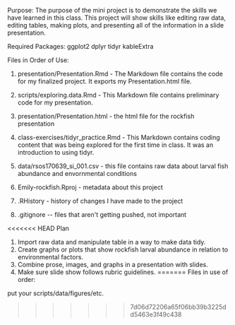 Purpose: The purpose of the mini project is to demonstrate the skills we have learned in this class. This project will show skills like editing raw data, editing tables, making plots, and presenting all of the information in a slide presentation. 


Required Packages:
ggplot2 
dplyr
tidyr 
kableExtra


Files in Order of Use: 

1. presentation/Presentation.Rmd - The Markdown file contains the code for my finalized project. It exports my Presentation.html file. 

2. scripts/exploring.data.Rmd - This Markdown file contains preliminary code for my presentation. 

3. presentation/Presentation.html - the html file for the rockfish presentation 

4. class-exercises/tidyr_practice.Rmd - This Markdown contains coding content that was being explored for the first time in class. It was an introduction to using tidyr. 

5. data/rsos170639_si_001.csv - this file contains raw data about larval fish abundance and envornmental conditions 

6. Emily-rockfish.Rproj - metadata about this project

7. .RHistory - history of changes I have made to the project 

8. .gitignore -- files that aren't getting pushed, not important


<<<<<<< HEAD
Plan
1. Import raw data and manipulate table in a way to make data tidy. 
2. Create graphs or plots that show rockfish larval abundance in relation to environmental factors. 
3. Combine prose, images, and graphs in a presentation with slides. 
4. Make sure slide show follows rubric guidelines. 
=======
Files in use of order:

put your scripts/data/figures/etc. 



>>>>>>> 7d06d72206a65f06bb39b3225dd5463e3f49c438
